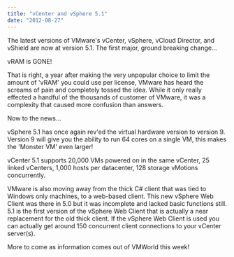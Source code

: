 ```yaml
---
title: "vCenter and vSphere 5.1"
date: "2012-08-27"
---
```


The latest versions of VMware's vCenter, vSphere, vCloud Director, and vShield are now at version 5.1. The first major, ground breaking change...

vRAM is GONE!

That is right, a year after making the very unpopular choice to limit the amount of 'vRAM' you could use per license, VMware has heard the screams of pain and completely tossed the idea. While it only really effected a handful of the thousands of customer of VMware, it was a complexity that caused more confusion than answers.

Now to the news...

vSphere 5.1 has once again rev'ed the virtual hardware version to version 9. Version 9 will give you the ability to run 64 cores on a single VM, this makes the 'Monster VM' even larger!

vCenter 5.1 supports 20,000 VMs powered on in the same vCenter, 25 linked vCenters, 1,000 hosts per datacenter, 128 storage vMotions concurrently.

VMware is also moving away from the thick C# client that was tied to Windows only machines, to a web-based client. This new vSphere Web Client was there in 5.0 but it was incomplete and lacked basic functions still. 5.1 is the first version of the vSphere Web Client that is actually a near replacement for the old thick client. If the vSphere Web Client is used you can actually get around 150 concurrent client connections to your vCenter server(s).

More to come as information comes out of VMWorld this week!
